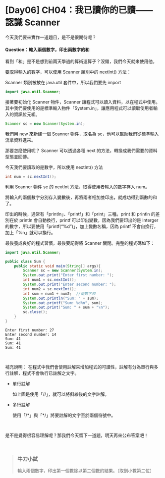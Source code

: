 # [Day06] CH04：我已讀你的已讀——認識 Scanner

今天我們要來實作一道題目，是不是很期待呢？

#### Question：輸入兩個數字，印出兩數字的和

看到「和」是不是想到前兩天學過的算術運算子？沒錯，我們今天就來使用他。

要取得輸入的數字，可以使用 Scanner 類別中的 nextInt() 方法：

Scanner 類別被放在 java.util 套件中，所以我們要先 import

```java
import java.util.Scanner;
```

接著要初始化 Scanner 物件，Scanner 讓程式可以讀入資料，以在程式中使用。其中我們要使用的是標準輸入物件「System.in」，讓應用程式可以讀取使用者輸入的資訊位元組。

```java
Scanner sc = new Scanner(System.in);
```

我們用 new 來新建一個 Scanner 物件，取名為 sc，他可以幫助我們從標準輸入流拿資料進來。

那要怎麼使用呢？ Scanner 可以透過各種 next 的方法，轉換成我們需要的資料型態並回傳。

今天我們要讀取的是數字，所以使用 nextInt() 方法

```java
int num = sc.nextInt();
```

利用 Scanner 物件 sc 的 nextInt 方法，取得使用者輸入的數字存入 num。

將輸入的兩個數字分別存入變數後，再將兩者相加並印出，就成功得到兩數的和了。

印出的時候，通常有「println」、「printf」和「print」三種。print 和 println 的差別在於 println 會自動換行，printf 可以印出變數，因為我們要印出的是 Interger 的數字，所以要使用「printf(“%d”)」，加上變數名稱，因為 printf 不會自換行，加上「%n」就可以換行。

最後養成良好的程式習慣，最後要記得將 Scanner 關閉。完整的程式碼如下：

```java
import java.util.Scanner;

public class Sum {
    public static void main(String[] args){
        Scanner sc = new Scanner(System.in);
        System.out.print("Enter first number: ");
        int num1 = sc.nextInt();
        System.out.print("Enter second number: ");
        int num2 = sc.nextInt();
        int sum = num1 + num2;  //兩數字和
        System.out.println("Sum: " + sum);
        System.out.printf("Sum: %d%n", sum);
        System.out.print("Sum: " + sum + "\n");
        sc.close();
    }
}
```

    Enter first number: 27
    Enter second number: 14
    Sum: 41
    Sum: 41
    Sum: 41

<br>

補充說明：
在程式中我們會使用註解來增加程式的可讀性，註解有分為單行與多行註解，程式不會執行已註解之文字。

* 單行註解

    如上圖是使用「//」，就可以將斜線後的文字註解。

* 多行註解
    
    使用「/\*」與「*/」將要註解的文字至於兩個符號中。

<br>

是不是覺得很容易理解呢？那我們今天留下一道題，明天再來公布答案吧！

<br>

>### 牛刀小試
> 輸入兩個數字，印出第一個數除以第二個數的結果。（取到小數第二位）